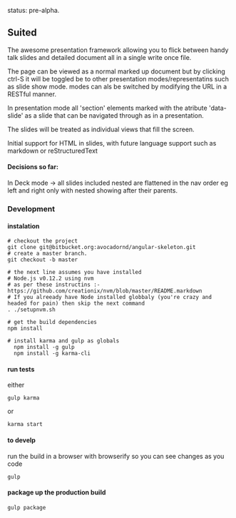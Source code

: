 status: pre-alpha.

## Suited

The awesome presentation framework allowing you to flick between handy talk slides and detailed document all in a single write once file.

The page can be viewed as a normal marked up document but by clicking ctrl-S it will be toggled be to other presentation modes/representatins such as slide show mode. modes can als be switched by modifying the URL in a RESTful manner.

In presentation mode all 'section' elements marked with the atribute 'data-slide' as a slide that can be navigated through as in a presentation.

The slides will be treated as individual views that fill the screen.

Initial support for HTML in slides, with future language support such as markdown or reStructuredText


#### Decisions so far:

In Deck mode -> all slides included nested are flattened in the nav order eg left and right only with nested showing after their parents.


### Development

#### instalation

    # checkout the project
    git clone git@bitbucket.org:avocadornd/angular-skeleton.git
    # create a master branch.
    git checkout -b master

    # the next line assumes you have installed
    # Node.js v0.12.2 using nvm
    # as per these instructins :- https://github.com/creationix/nvm/blob/master/README.markdown
    # If you alreeady have Node installed globbaly (you're crazy and headed for pain) then skip the next command
    . ./setupnvm.sh 
    
    # get the build dependencies
    npm install

    # install karma and gulp as globals
      npm install -g gulp
      npm install -g karma-cli

    

#### run tests
either

    gulp karma
    
or

    karma start
    
#### to develp
run the build in a browser with browserify so you can see changes as you code

    gulp

#### package up the production build

    gulp package
